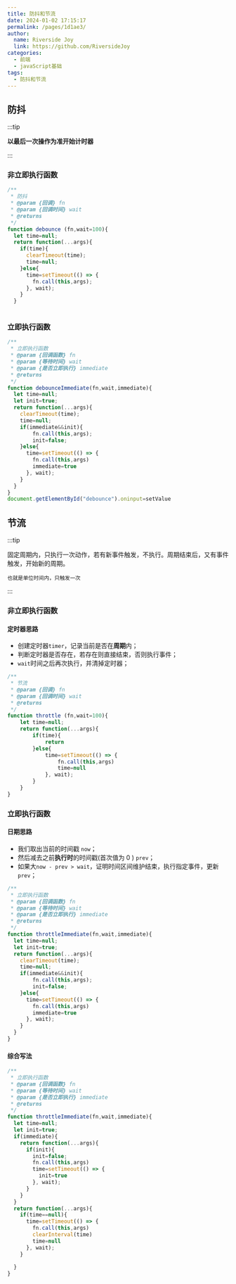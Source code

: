 ```yaml
---
title: 防抖和节流
date: 2024-01-02 17:15:17
permalink: /pages/1d1ae3/
author:
  name: Riverside Joy
  link: https://github.com/RiversideJoy
categories:
  - 前端
  - javaScript基础
tags:
  - 防抖和节流
---
```

## 防抖

:::tip

**以最后一次操作为准开始计时器**

:::

### 非立即执行函数

```js
/**
 * 防抖
 * @param {回调} fn 
 * @param {回调时间} wait 
 * @returns 
 */
function debounce (fn,wait=100){
  let time=null;
  return function(...args){
    if(time){
      clearTimeout(time);
      time=null;
    }else{
      time=setTimeout(() => {
        fn.call(this,args);
      }, wait);
    }
  }
    
```

### 立即执行函数

```js
/**
 * 立即执行函数
 * @param {回调函数} fn 
 * @param {等待时间} wait 
 * @param {是否立即执行} immediate 
 * @returns 
 */
function debounceImmediate(fn,wait,immediate){
  let time=null;
  let init=true;
  return function(...args){
    clearTimeout(time);
    time=null;
    if(immediate&&init){
        fn.call(this,args);
        init=false;
    }else{
      time=setTimeout(() => {
        fn.call(this,args)
        immediate=true
      }, wait);
    }
  }
}
document.getElementById("debounce").oninput=setValue
```

## 节流

:::tip

固定周期内，只执行一次动作，若有新事件触发，不执行。周期结束后，又有事件触发，开始新的周期。

`也就是单位时间内，只触发一次`

:::

### 非立即执行函数

#### 定时器思路

- 创建定时器`timer`，记录当前是否在**周期**内；
- 判断定时器是否存在，若存在则直接结束，否则执行事件；
- `wait`时间之后再次执行，并清掉定时器；

```js
/**
 * 节流
 * @param {回调} fn 
 * @param {回调时间} wait 
 * @returns 
 */
function throttle (fn,wait=100){
    let time=null;
    return function(...args){
        if(time){
            return
        }else{
            time=setTimeout(() => {
                fn.call(this,args)
                time=null
            }, wait);
        }
    }
}
```

### 立即执行函数

#### 日期思路 

- 我们取出当前的时间戳 `now`；
- 然后减去之前**执行时**的时间戳(首次值为 0 ) `prev`；
- 如果大`now - prev > wait`，证明时间区间维护结束，执行指定事件，更新`prev`； 

```js
/**
 * 立即执行函数
 * @param {回调函数} fn 
 * @param {等待时间} wait 
 * @param {是否立即执行} immediate 
 * @returns 
 */
function throttleImmediate(fn,wait,immediate){
  let time=null;
  let init=true;
  return function(...args){
    clearTimeout(time);
    time=null;
    if(immediate&&init){
        fn.call(this,args);
        init=false;
    }else{
      time=setTimeout(() => {
        fn.call(this,args)
        immediate=true
      }, wait);
    }
  }
}
```

#### 综合写法

```js
/**
 * 立即执行函数
 * @param {回调函数} fn 
 * @param {等待时间} wait 
 * @param {是否立即执行} immediate 
 * @returns 
 */
function throttleImmediate(fn,wait,immediate){
  let time=null;
  let init=true;
  if(immediate){
    return function(...args){
      if(init){
        init=false;
        fn.call(this,args)
        time=setTimeout(() => {
          init=true
        }, wait);
      }
    }
  }
  return function(...args){
    if(time==null){
      time=setTimeout(() => {
        fn.call(this,args)
        clearInterval(time)
        time=null
      }, wait);
    }
   
  }
}
```



